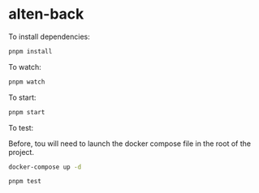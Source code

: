# alten-back

To install dependencies:

```bash
pnpm install
```

To watch:

```bash
pnpm watch
```

To start:

```bash
pnpm start
```

To test:

Before, tou will need to launch the docker compose file in the root of the project.

```bash
docker-compose up -d 
```

```bash
pnpm test
```
